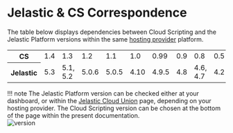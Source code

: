 # Jelastic & CS Correspondence

The table below displays dependencies between Cloud Scripting and the Jelastic Platform versions within the same <a href="https://jelastic.cloud/" target="_blank">hosting provider</a> platform.                           
<table class="corresp" style="width:100%">
    <tr id="cs">
	<th id="table-head">CS</th>
	    <td>1.4</td>
	    <td>1.3</td>
	    <td>1.2</td>
	    <td>1.1</td>
	    <td>1.0</td>
	    <td>0.99</td>
	    <td>0.9</td>
	    <td>0.8</td>
	    <td>0.5</td>
	    <td>0.4</td>
	    <td>0.3</td>
	    <td>0.2</td>
    </tr>
    <tr id="jel">
        <th id="table-head">Jelastic</th>
        <td>5.3</td>
        <td>5.1, 5.2</td>
        <td>5.0.6</td>
        <td>5.0.5</td>
        <td>4.10</td>
        <td>4.9.5</td>
        <td>4.8</td>
        <td>4.6, 4.7</td>
        <td>4.2</td>
        <td>3.3</td>
        <td>3.1</td>
	    <td>2.5</td>
    </tr>
</table>

!!! note
    The Jelastic Platform version can be checked either at your dashboard, or within the <a href="https://jelastic.cloud/" target="_blank">Jelastic Cloud Union</a> page, depending on your hosting provider. The Cloud Scripting version can be chosen at the bottom of the page within the present documentation.                
    ![version](/img/version.png)          
    
